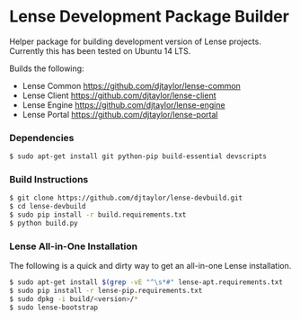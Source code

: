 # Lense Development Package Builder

Helper package for building development version of Lense projects. Currently this has been tested on Ubuntu 14 LTS.

Builds the following:
 - Lense Common <https://github.com/djtaylor/lense-common>
 - Lense Client <https://github.com/djtaylor/lense-client>
 - Lense Engine <https://github.com/djtaylor/lense-engine>
 - Lense Portal <https://github.com/djtaylor/lense-portal>

### Dependencies

```sh
$ sudo apt-get install git python-pip build-essential devscripts
```

### Build Instructions

```sh
$ git clone https://github.com/djtaylor/lense-devbuild.git
$ cd lense-devbuild
$ sudo pip install -r build.requirements.txt
$ python build.py
```

### Lense All-in-One Installation

The following is a quick and dirty way to get an all-in-one Lense installation.

```sh
$ sudo apt-get install $(grep -vE "^\s*#" lense-apt.requirements.txt  | tr "\n" " ")
$ sudo pip install -r lense-pip.requirements.txt
$ sudo dpkg -i build/<version>/*
$ sudo lense-bootstrap
```
